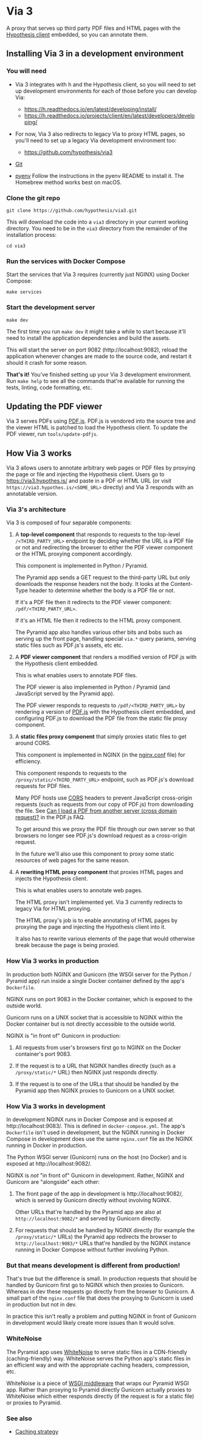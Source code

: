 Via 3
=====

A proxy that serves up third party PDF files and HTML pages with the
[Hypothesis client](https://github.com/hypothesis/client) embedded, so you can
annotate them.

Installing Via 3 in a development environment
---------------------------------------------

### You will need

* Via 3 integrates with h and the Hypothesis client, so you will need to
  set up development environments for each of those before you can develop Via:

  * https://h.readthedocs.io/en/latest/developing/install/
  * https://h.readthedocs.io/projects/client/en/latest/developers/developing/

* For now, Via 3 also redirects to legacy Via to proxy HTML pages, so you'll
  need to set up a legacy Via development environment too:

  * https://github.com/hypothesis/via3

* [Git](https://git-scm.com/)

* [pyenv](https://github.com/pyenv/pyenv)
  Follow the instructions in the pyenv README to install it.
  The Homebrew method works best on macOS.

### Clone the git repo

    git clone https://github.com/hypothesis/via3.git

This will download the code into a `via3` directory in your current working
directory. You need to be in the `via3` directory from the remainder of the
installation process:

    cd via3

### Run the services with Docker Compose

Start the services that Via 3 requires (currently just NGINX) using Docker
Compose:

    make services

### Start the development server

    make dev

The first time you run `make dev` it might take a while to start because it'll
need to install the application dependencies and build the assets.

This will start the server on port 9082 (http://localhost:9082), reload the
application whenever changes are made to the source code, and restart it should
it crash for some reason.

**That's it!** You’ve finished setting up your Via 3 development environment. Run
`make help` to see all the commands that're available for running the tests,
linting, code formatting, etc.

Updating the PDF viewer
-----------------------

Via 3 serves PDFs using [PDF.js](https://mozilla.github.io/pdf.js/). PDF.js is
vendored into the source tree and the viewer HTML is patched to load the Hypothesis
client. To update the PDF viewer, run `tools/update-pdfjs`.

How Via 3 works
---------------

Via 3 allows users to annotate arbitrary web pages or PDF files by proxying the
page or file and injecting the Hypothesis client. Users go to
<https://via3.hypothes.is/> and paste in a PDF or HTML URL (or visit
`https://via3.hypothes.is/<SOME_URL>` directly) and Via 3 responds with an
annotatable version.

### Via 3's architecture

Via 3 is composed of four separable components:

1. A **top-level component** that responds to requests to the top-level
   `/<THIRD_PARTY_URL>` endpoint by deciding whether the URL is a PDF file or
   not and redirecting the browser to either the PDF viewer component or the
   HTML proxying component accordingly.

   This component is implemented in Python / Pyramid.

   The Pyramid app sends a GET request to the third-party URL but only
   downloads the response headers not the body. It looks at the Content-Type
   header to determine whether the body is a PDF file or not.

   If it's a PDF file then it redirects to the PDF viewer component:
   `/pdf/<THIRD_PARTY_URL>`.

   If it's an HTML file then it redirects to the HTML proxy component.

   The Pyramid app also handles various other bits and bobs such as serving up
   the front page, handling special `via.*` query params, serving static files
   such as PDF.js's assets, etc etc.

2. A **PDF viewer component** that renders a modified version of PDF.js with the Hypothesis client embedded.

   This is what enables users to annotate PDF files.

   The PDF viewer is also implemented in Python / Pyramid (and JavaScript served by the Pyramid app).

   The PDF viewer responds to requests to `/pdf/<THIRD_PARTY_URL>` by rendering
   a version of [PDF.js](https://mozilla.github.io/pdf.js/) with the Hypothesis
   client embedded, and configuring PDF.js to download the PDF file from the
   static file proxy component.

3. A **static files proxy component** that simply proxies static files to get around CORS.

   This component is implemented in NGINX (in the [nginx.conf](nginx/nginx.conf) file) for efficiency.

   This component responds to requests to the `/proxy/static/<THIRD_PARTY_URL>`
   endpoint, such as PDF.js's download requests for PDF files.

   Many PDF hosts use
   [CORS](https://developer.mozilla.org/en-US/docs/Web/HTTP/CORS) headers to
   prevent JavaScript cross-origin requests (such as requests from our copy of
   PDF.js) from downloading the file.
   See [Can I load a PDF from another server (cross domain request)?](https://github.com/mozilla/pdf.js/wiki/Frequently-Asked-Questions#can-i-load-a-pdf-from-another-server-cross-domain-request)
   in the PDF.js FAQ.

   To get around this we proxy the PDF file through our own server so that
   browsers no longer see PDF.js's download request as a cross-origin request.

   In the future we'll also use this component to proxy some static resources
   of web pages for the same reason.

4. A **rewriting HTML proxy component** that proxies HTML pages and injects the Hypothesis client.

   This is what enables users to annotate web pages.

   The HTML proxy isn't implemented yet. Via 3 currently redirects to legacy Via for HTML proxying.

   The HTML proxy's job is to enable annotating of HTML pages by proxying the
   page and injecting the Hypothesis client into it.

   It also has to rewrite various elements of the page that would otherwise
   break because the page is being proxied.

### How Via 3 works in production

In production both NGINX and Gunicorn (the WSGI server for the Python / Pyramid
app) run inside a single Docker container defined by the app's `Dockerfile`.

NGINX runs on port 9083 in the Docker container, which is exposed to the
outside world.

Gunicorn runs on a UNIX socket that is accessible to NGINX within the Docker
container but is not directly accessible to the outside world.

NGINX is "in front of" Gunicorn in production:

1. All requests from user's browsers first go to NGINX on the Docker container's port 9083.

2. If the request is to a URL that NGINX handles directly (such as a
   `/proxy/static/*` URL) then NGINX just responds directly.

3. If the request is to one of the URLs that should be handled by the Pyramid
   app then NGINX proxies to Gunicorn on a UNIX socket.

### How Via 3 works in development

In development NGINX runs in Docker Compose and is exposed at
http://localhost:9083/. This is defined in `docker-compose.yml`. The app's
`Dockerfile` isn't used in development, but the NGINX running in Docker Compose
in development does use the same `nginx.conf` file as the NGINX running in
Docker in production.

The Python WSGI server (Gunicorn) runs on the host (no Docker) and is exposed
at http://localhost:9082/.

NGINX is _not_ "in front of" Gunicorn in development. Rather, NGINX and
Gunicorn are "alongside" each other:

1. The front page of the app in development is http://localhost:9082/, which is
   served by Gunicorn directly without involving NGINX.

   Other URLs that're handled by the Pyramid app are also at
   `http://localhost:9082/*` and served by Gunicorn directly.

2. For requests that should be handled by NGINX directly (for example the
   `/proxy/static/*` URLs) the Pyramid app redirects the browser to
   `http://localhost:9083/*` URLs that're handled by the NGINX instance running
   in Docker Compose without further involving Python.

### But that means development is different from production!

That's true but the difference is small. In production requests that should be
handled by Gunicorn first go to NGINX which then proxies to Gunicorn. Whereas
in dev these requests go directly from the browser to Gunicorn. A small part of
the `nginx.conf` file that does the proxying to Gunicorn is used in production
but not in dev.

In practice this isn't really a problem and putting NGINX in front of Gunicorn
in development would likely create more issues than it would solve.

### WhiteNoise

The Pyramid app uses [WhiteNoise](http://whitenoise.evans.io/) to serve static
files in a CDN-friendly (caching-friendly) way. WhiteNoise serves the Python
app's static files in an efficient way and with the appropriate caching headers,
compression, etc.

WhiteNoise is a piece of [WSGI middleware](https://www.python.org/dev/peps/pep-3333/#middleware-components-that-play-both-sides)
that wraps our Pyramid WSGI app. Rather than proxying to Pyramid directly
Gunicorn actually proxies to WhiteNoise which either responds directly (if the
request is for a static file) or proxies to Pyramid.

### See also

* [Caching strategy](docs/caching-strategy.md)
